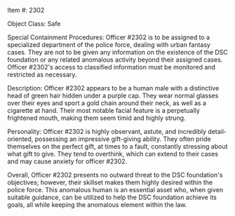 Item #: 2302

Object Class: Safe

Special Containment Procedures:
Officer #2302 is to be assigned to a specialized department of the police force, dealing with urban fantasy cases. They are not to be given any information on the existence of the DSC foundation or any related anomalous activity beyond their assigned cases. Officer #2302's access to classified information must be monitored and restricted as necessary.

Description:
Officer #2302 appears to be a human male with a distinctive head of green hair hidden under a purple cap. They wear normal glasses over their eyes and sport a gold chain around their neck, as well as a cigarette at hand. Their most notable facial feature is a perpetually frightened mouth, making them seem timid and highly strung. 

Personality:
Officer #2302 is highly observant, astute, and incredibly detail-oriented, possessing an impressive gift-giving ability. They often pride themselves on the perfect gift, at times to a fault, constantly stressing about what gift to give. They tend to overthink, which can extend to their cases and may cause anxiety for officer #2302. 

Overall, Officer #2302 presents no outward threat to the DSC foundation's objectives; however, their skillset makes them highly desired within the police force. This anomalous human is an essential asset who, when given suitable guidance, can be utilized to help the DSC foundation achieve its goals, all while keeping the anomalous element within the law.